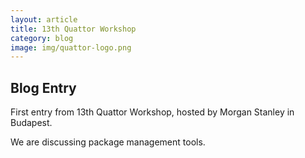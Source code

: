 ```yaml
---
layout: article
title: 13th Quattor Workshop
category: blog
image: img/quattor-logo.png
---
```


Blog Entry
----------

First entry from 13th Quattor Workshop, hosted by Morgan Stanley in Budapest. 

We are discussing package management tools.
